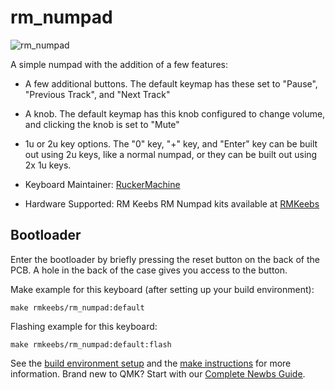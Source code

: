 # rm_numpad

![rm_numpad](https://www.rmkeebs.com/wp-content/uploads/2022/02/20220225_1953022-1024x879.jpg)

A simple numpad with the addition of a few features:
* A few additional buttons.  The default keymap has these set to "Pause", "Previous Track", and "Next Track"
* A knob.  The default keymap has this knob configured to change volume, and clicking the knob is set to "Mute"
* 1u or 2u key options.  The "0" key, "+" key, and "Enter" key can be built out using 2u keys, like a normal numpad, or they can be built out using 2x 1u keys.

* Keyboard Maintainer: [RuckerMachine](https://github.com/RuckerMachine)
* Hardware Supported: RM Keebs RM Numpad kits available at [RMKeebs](https://www.rmkeebs.com/product/rm-numpad/)

## Bootloader

Enter the bootloader by briefly pressing the reset button on the back of the PCB.  A hole in the back of the case gives you access to the button.


Make example for this keyboard (after setting up your build environment):

    make rmkeebs/rm_numpad:default

Flashing example for this keyboard:

    make rmkeebs/rm_numpad:default:flash

See the [build environment setup](https://docs.qmk.fm/#/getting_started_build_tools) and the [make instructions](https://docs.qmk.fm/#/getting_started_make_guide) for more information. Brand new to QMK? Start with our [Complete Newbs Guide](https://docs.qmk.fm/#/newbs).
